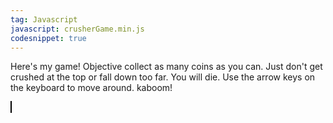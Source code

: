 ```yaml
---
tag: Javascript
javascript: crusherGame.min.js
codesnippet: true
---
```


Here's my game!  Objective collect as many coins as you can.  Just don't get crushed at the top or fall down too far.  You will die.  Use the arrow keys on the
keyboard to move around. kaboom!

<style type="text/css">
	#game-canvas {
		border: 1px solid black;
		background-color: black;
	}
</style>

<div id="game">
			<canvas id="game-canvas" width="480" height="520"></canvas>
</div>